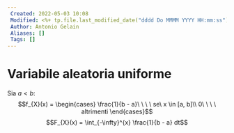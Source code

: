 ```yaml
---
 Created: 2022-05-03 10:08
 Modified: <%+ tp.file.last_modified_date("dddd Do MMMM YYYY HH:mm:ss") %>
 Author: Antonio Gelain
 Aliases: []
 Tags: []
---
```


# Variabile aleatoria uniforme
Sia $a < b$:
$$f_{X}(x) = \begin{cases} \frac{1}{b - a}\ \ \ \ se\ x \in [a, b]\\ 0\ \ \ \ altrimenti \end{cases}$$
$$F_{X}(x) = \int_{-\infty}^{x} \frac{1}{b - a} dt$$
